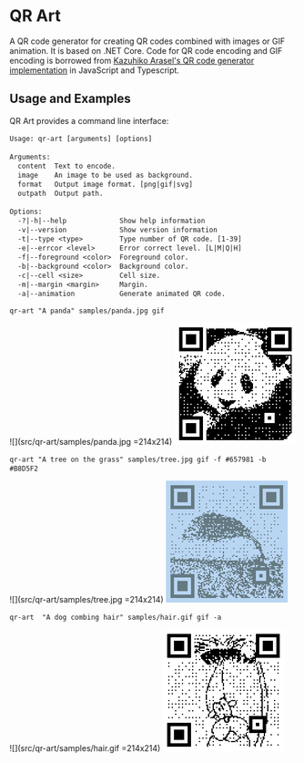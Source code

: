 # QR Art
A QR code generator for creating QR codes combined with images or GIF animation. It is based on .NET Core. Code for QR code encoding and GIF encoding is borrowed from [Kazuhiko Arasel's QR code generator implementation](https://github.com/kazuhikoarase/qrcode-generator) in JavaScript and Typescript.

## Usage and Examples
QR Art provides a command line interface:
```
Usage: qr-art [arguments] [options]

Arguments:
  content  Text to encode.
  image    An image to be used as background.
  format   Output image format. [png|gif|svg]
  outpath  Output path.

Options:
  -?|-h|--help             Show help information
  -v|--version             Show version information
  -t|--type <type>         Type number of QR code. [1-39]
  -e|--errcor <level>      Error correct level. [L|M|Q|H]
  -f|--foreground <color>  Foreground color.
  -b|--background <color>  Background color.
  -c|--cell <size>         Cell size.
  -m|--margin <margin>     Margin.
  -a|--animation           Generate animated QR code.
```

```
qr-art "A panda" samples/panda.jpg gif
```
![](src/qr-art/samples/panda.jpg =214x214) ![](src/qr-art/samples/panda_output.gif)

```
qr-art "A tree on the grass" samples/tree.jpg gif -f #657981 -b #B8D5F2
```
![](src/qr-art/samples/tree.jpg =214x214) ![](src/qr-art/samples/tree_output.gif)

```
qr-art  "A dog combing hair" samples/hair.gif gif -a
```
![](src/qr-art/samples/hair.gif =214x214) ![](src/qr-art/samples/hair_output.gif)
